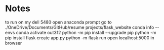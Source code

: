 # Notes

to run on my dell 5480
open anaconda prompt
go to ./OneDrive/Documents/GitHub/resume projects/flask_website
conda info --envs
conda activate out312
python -m pip install --upgrade pip
python -m pip install flask
create app.py
python -m flask run
open localhost:5000 in browser
